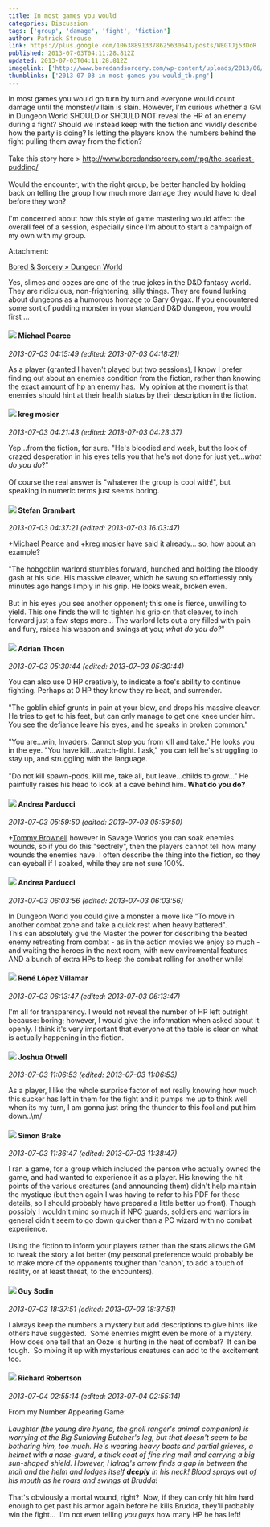 ```yaml
---
title: In most games you would
categories: Discussion
tags: ['group', 'damage', 'fight', 'fiction']
author: Patrick Strouse
link: https://plus.google.com/106388913378625630643/posts/WEGTJj53DoR
published: 2013-07-03T04:11:28.812Z
updated: 2013-07-03T04:11:28.812Z
imagelink: ['http://www.boredandsorcery.com/wp-content/uploads/2013/06/pudding.png']
thumblinks: ['2013-07-03-in-most-games-you-would_tb.png']
---
```


In most games you would go turn by turn and everyone would count damage until the monster/villain is slain. However, I&#39;m curious whether a GM in Dungeon World SHOULD or SHOULD NOT reveal the HP of an enemy during a fight? Should we instead keep with the fiction and vividly describe how the party is doing? Is letting the players know the numbers behind the fight pulling them away from the fiction?<br /><br />Take this story here &gt; <a href="http://www.boredandsorcery.com/rpg/the-scariest-pudding/" class="ot-anchor">http://www.boredandsorcery.com/rpg/the-scariest-pudding/</a><br /><br />Would the encounter, with the right group, be better handled by holding back on telling the group how much more damage they would have to deal before they won?<br /><br />I&#39;m concerned about how this style of game mastering would affect the overall feel of a session, especially since I&#39;m about to start a campaign of my own with my group.


Attachment:

<a href='http://www.boredandsorcery.com/tag/dungeon-world/'>Bored & Sorcery » Dungeon World</a>


Yes, slimes and oozes are one of the true jokes in the D&D fantasy world. They are ridiculous, non-frightening, silly things. They are found lurking about dungeons as a humorous homage to Gary Gygax. If you encountered some sort of pudding monster in your standard D&D dungeon, you would first ...
<div id='comment z132hpt4ax3bx3rxi04cirrqdouqgfk5d3o'>
  <h4><img src='{{site.baseurl}}//images/avatars/103495380453681578416_photo.jpg'> Michael Pearce</h4>
      <p><cite>2013-07-03 04:15:49 (edited: 2013-07-03 04:18:21)</cite></p>
        <p>As a player (granted I haven&#39;t played but two sessions), I know I prefer finding out about an enemies condition from the fiction, rather than knowing the exact amount of hp an enemy has.  My opinion at the moment is that enemies should hint at their health status by their description in the fiction.</p>
</div>
        

<div id='comment z132hpt4ax3bx3rxi04cirrqdouqgfk5d3o'>
  <h4><img src='{{site.baseurl}}//images/avatars/117488642469021140204_photo.jpg'> kreg mosier</h4>
      <p><cite>2013-07-03 04:21:43 (edited: 2013-07-03 04:23:37)</cite></p>
        <p>Yep...from the fiction, for sure. &quot;He&#39;s bloodied and weak, but the look of crazed desperation in his eyes tells you that he&#39;s not done for just yet...<i>what do you do</i>?&quot;<br /><br />Of course the real answer is &quot;whatever the group is cool with!&quot;, but speaking in numeric terms just seems boring. </p>
</div>
        

<div id='comment z132hpt4ax3bx3rxi04cirrqdouqgfk5d3o'>
  <h4><img src='{{site.baseurl}}//images/avatars/107999218794532799579_photo.jpg'> Stefan Grambart</h4>
      <p><cite>2013-07-03 04:37:21 (edited: 2013-07-03 16:03:47)</cite></p>
        <p><span class="proflinkWrapper"><span class="proflinkPrefix">+</span><a class="proflink" href="https://plus.google.com/103495380453681578416" oid="103495380453681578416">Michael Pearce</a></span> and <span class="proflinkWrapper"><span class="proflinkPrefix">+</span><a class="proflink" href="https://plus.google.com/117488642469021140204" oid="117488642469021140204">kreg mosier</a></span> have said it already... so, how about an example?<br /><br />&quot;The hobgoblin warlord stumbles forward, hunched and holding the bloody gash at his side. His massive cleaver, which he swung so effortlessly only minutes ago hangs limply in his grip. He looks weak, broken even.<br /><br />But in his eyes you see another opponent; this one is fierce, unwilling to yield. This one finds the will to tighten his grip on that cleaver, to inch forward just a few steps more... The warlord lets out a cry filled with pain and fury, raises his weapon and swings at you; <i>what do you do?</i>&quot;</p>
</div>
        

<div id='comment z132hpt4ax3bx3rxi04cirrqdouqgfk5d3o'>
  <h4><img src='{{site.baseurl}}//images/avatars/113847025671240258531_photo.jpg'> Adrian Thoen</h4>
      <p><cite>2013-07-03 05:30:44 (edited: 2013-07-03 05:30:44)</cite></p>
        <p>You can also use 0 HP creatively, to indicate a foe&#39;s ability to continue fighting. Perhaps at 0 HP they know they&#39;re beat, and surrender.<br /><br />&quot;The goblin chief grunts in pain at your blow, and drops his massive cleaver. He tries to get to his feet, but can only manage to get one knee under him. You see the defiance leave his eyes, and he speaks in broken common.&quot;<br /><br />&quot;You are...win, Invaders. Cannot stop you from kill and take.&quot; He looks you in the eye. &quot;You have kill...watch-fight. I ask,&quot; you can tell he&#39;s struggling to stay up, and struggling with the language.<br /><br />&quot;Do not kill spawn-pods. Kill me, take all, but leave...childs to grow...&quot; He painfully raises his head to look at a cave behind him. <b>What do you do?</b></p>
</div>
        

<div id='comment z132hpt4ax3bx3rxi04cirrqdouqgfk5d3o'>
  <h4><img src='{{site.baseurl}}//images/avatars/101076298485951808085_photo.jpg'> Andrea Parducci</h4>
      <p><cite>2013-07-03 05:59:50 (edited: 2013-07-03 05:59:50)</cite></p>
        <p><span class="proflinkWrapper"><span class="proflinkPrefix">+</span><a class="proflink" href="https://plus.google.com/114203561887379947289" oid="114203561887379947289">Tommy Brownell</a></span> however in Savage Worlds you can soak enemies wounds, so if you do this &quot;sectrely&quot;, then the players cannot tell how many wounds the enemies have. I often describe the thing into the fiction, so they can eyeball if I soaked, while they are not sure 100%.</p>
</div>
        

<div id='comment z132hpt4ax3bx3rxi04cirrqdouqgfk5d3o'>
  <h4><img src='{{site.baseurl}}//images/avatars/101076298485951808085_photo.jpg'> Andrea Parducci</h4>
      <p><cite>2013-07-03 06:03:56 (edited: 2013-07-03 06:03:56)</cite></p>
        <p>In Dungeon World you could give a monster a move like &quot;To move in another combat zone and take a quick rest when heavy battered&quot;.<br />This can absolutely give the Master the power for describing the beated enemy retreating from combat - as in the action movies we enjoy so much - and waiting the heroes in the next room, with new enviromental features AND a bunch of extra HPs to keep the combat rolling for another while!</p>
</div>
        

<div id='comment z132hpt4ax3bx3rxi04cirrqdouqgfk5d3o'>
  <h4><img src='{{site.baseurl}}//images/avatars/103627920218935543641_photo.jpg'> René López Villamar</h4>
      <p><cite>2013-07-03 06:13:47 (edited: 2013-07-03 06:13:47)</cite></p>
        <p>I&#39;m all for transparency. I would not reveal the number of HP left outright because: boring; however, I would give the information when asked about it openly. I think it&#39;s very important that everyone at the table is clear on what is actually happening in the fiction. </p>
</div>
        

<div id='comment z132hpt4ax3bx3rxi04cirrqdouqgfk5d3o'>
  <h4><img src='{{site.baseurl}}//images/avatars/117327645456446202030_photo.jpg'> Joshua Otwell</h4>
      <p><cite>2013-07-03 11:06:53 (edited: 2013-07-03 11:06:53)</cite></p>
        <p>As a player, I like the whole surprise factor of not really knowing how much this sucker has left in them for the fight and it pumps me up to think well when its my turn, I am gonna just bring the thunder to this fool and put him down..\m/</p>
</div>
        

<div id='comment z132hpt4ax3bx3rxi04cirrqdouqgfk5d3o'>
  <h4><img src='{{site.baseurl}}//images/avatars/111078655944258434868_photo.jpg'> Simon Brake</h4>
      <p><cite>2013-07-03 11:36:47 (edited: 2013-07-03 11:38:47)</cite></p>
        <p>I ran a game, for a group which included the person who actually owned the game, and had wanted to experience it as a player. His knowing the hit points of the various creatures (and announcing them) didn&#39;t help maintain the mystique (but then again I was having to refer to his PDF for these details, so I should probably have prepared a little better up front). Though possibly I wouldn&#39;t mind so much if NPC guards, soldiers and warriors in general didn&#39;t seem to go down quicker than a PC wizard with no combat experience.<br /><br />Using the fiction to inform your players rather than the stats allows the GM to tweak the story a lot better (my personal preference would probably be to make more of the opponents tougher than &#39;canon&#39;, to add a touch of reality, or at least threat, to the encounters).</p>
</div>
        

<div id='comment z132hpt4ax3bx3rxi04cirrqdouqgfk5d3o'>
  <h4><img src='{{site.baseurl}}//images/avatars/108941275253004747705_photo.jpg'> Guy Sodin</h4>
      <p><cite>2013-07-03 18:37:51 (edited: 2013-07-03 18:37:51)</cite></p>
        <p>I always keep the numbers a mystery but add descriptions to give hints like others have suggested.  Some enemies might even be more of a mystery.  How does one tell that an Ooze is hurting in the heat of combat?  It can be tough.  So mixing it up with mysterious creatures can add to the excitement too.</p>
</div>
        

<div id='comment z132hpt4ax3bx3rxi04cirrqdouqgfk5d3o'>
  <h4><img src='{{site.baseurl}}//images/avatars/108034461092234678612_photo.jpg'> Richard Robertson</h4>
      <p><cite>2013-07-04 02:55:14 (edited: 2013-07-04 02:55:14)</cite></p>
        <p>From my Number Appearing Game:<br /><br /><i>Laughter (the young dire hyena, the gnoll ranger&#39;s animal companion) is worrying at the Big Sunloving Butcher&#39;s leg, but that doesn&#39;t seem to be bothering him, too much. He&#39;s wearing heavy boots and partial grieves, a helmet with a nose-guard, a thick coat of fine ring mail and carrying a big sun-shaped shield. However, Halrag&#39;s arrow finds a gap in between the mail and the helm and lodges itself </i><b><i>deeply</i></b><i> in his neck! Blood sprays out of his mouth as he roars and swings at Brudda!</i><br /><br />That&#39;s obviously a mortal wound, right?  Now, if they can only hit him hard enough to get past his armor again before he kills Brudda, they&#39;ll probably win the fight...  I&#39;m not even telling <i>you guys</i> how many HP he has left!</p>
</div>
        